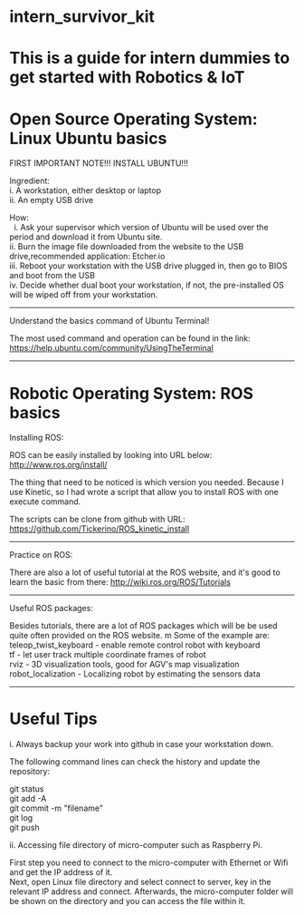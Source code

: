 # intern_survivor_kit
# This is a guide for intern dummies to get started with Robotics & IoT

Open Source Operating System: Linux Ubuntu basics
=================================================

FIRST IMPORTANT NOTE!!! INSTALL UBUNTU!!!

Ingredient:   
    i.  A workstation, either desktop or laptop  
    ii. An empty USB drive  

How:   
    i.   Ask your supervisor which version of Ubuntu will be used over the period and download it from Ubuntu site.  
    ii.  Burn the image file downloaded from the website to the USB drive,recommended application: Etcher.io  
    iii. Reboot your workstation with the USB drive plugged in, then go to BIOS and boot from the USB  
    iv.  Decide whether dual boot your workstation, if not, the pre-installed OS will be wiped off from your workstation.  

-------------------------------------------------------------------

Understand the basics command of Ubuntu Terminal!

The most used command and operation can be found in the link:
https://help.ubuntu.com/community/UsingTheTerminal

-------------------------------------------------------------------


Robotic Operating System: ROS basics
====================================

Installing ROS:

ROS can be easily installed by looking into URL below:
http://www.ros.org/install/

The thing that need to be noticed is which version you needed.
Because I use Kinetic, so I had wrote a script that allow you to install ROS with one execute command.

The scripts can be clone from github with URL:
https://github.com/Tickerino/ROS_kinetic_install

--------------------------------------------------------------------

Practice on ROS:

There are also a lot of useful tutorial at the ROS website, and it's good to learn the basic from there:
http://wiki.ros.org/ROS/Tutorials

--------------------------------------------------------------------

Useful ROS packages:

Besides tutorials, there are a lot of ROS packages which will be be used quite often provided on the ROS website.
m
Some of the example are:  
teleop_twist_keyboard - enable remote control robot with keyboard  
tf - let user track multiple coordinate frames of robot  
rviz - 3D visualization tools, good for AGV's map visualization  
robot_localization - Localizing robot by estimating the sensors data  

---------------------------------------------------------------------

Useful Tips
===========

i.  Always backup your work into github in case your workstation down.

The following command lines can check the history and update the repository:

git status  
git add -A  
git commit -m "filename"  
git log  
git push  

ii. Accessing file directory of micro-computer such as Raspberry Pi.

First step you need to connect to the micro-computer with Ethernet or Wifi and get the IP address of it.  
Next, open Linux file directory and select connect to server, key in the relevant IP address and connect.
Afterwards, the micro-computer folder will be shown on the directory and you can access the file within it.
